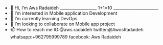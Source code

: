 - 👋 Hi, I’m Aws Radaideh       __________________ 1+1=10 ______________________
- 👀 I’m interested in Mobile application Development  
- 🌱 I’m currently learning DevOps 
- 💞️ I’m looking to collaborate on Mobile app project
- 📫 How to reach me  IG:@aws.radaideh  twitter:@AwosRadaideh whatsapp:+962795999789 facebook: Aws Radaideh 

<!---
AwsRad02/AwsRad02 is a ✨ special ✨ repository because its `README.md` (this file) appears on your GitHub profile.
You can click the Preview link to take a look at your changes.
--->
